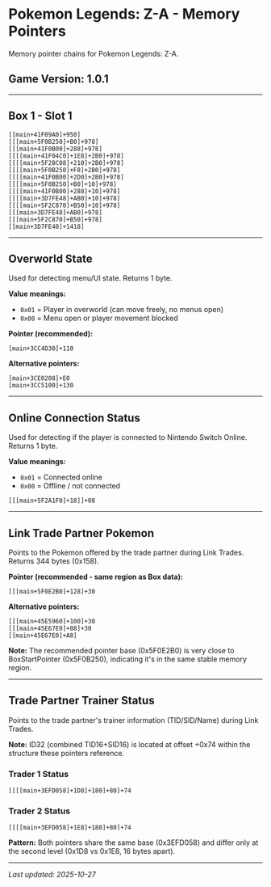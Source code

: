 # Pokemon Legends: Z-A - Memory Pointers

Memory pointer chains for Pokemon Legends: Z-A.

## Game Version: 1.0.1

---

## Box 1 - Slot 1

```
[[main+41F09A0]+950]
[[[main+5F0B250]+B0]+978]
[[[main+41F0B00]+288]+978]
[[[[main+41F04C0]+1E8]+2B0]+978]
[[[[main+5F28C08]+210]+2B0]+978]
[[[[main+5F0B250]+F8]+2B0]+978]
[[[[main+41F0B00]+2D0]+2B0]+978]
[[[[main+5F0B250]+B0]+10]+978]
[[[[main+41F0B00]+288]+10]+978]
[[[[main+3D7FE48]+AB0]+10]+978]
[[[[main+5F2C870]+B50]+10]+978]
[[[main+3D7FE48]+AB0]+978]
[[[main+5F2C870]+B50]+978]
[[main+3D7FE48]+1418]
```

---

## Overworld State

Used for detecting menu/UI state. Returns 1 byte.

**Value meanings:**
- `0x01` = Player in overworld (can move freely, no menus open)
- `0x00` = Menu open or player movement blocked

**Pointer (recommended):**
```
[main+3CC4D30]+110
```

**Alternative pointers:**
```
[main+3CE0208]+E0
[main+3CC5100]+130
```

---

## Online Connection Status

Used for detecting if the player is connected to Nintendo Switch Online. Returns 1 byte.

**Value meanings:**
- `0x01` = Connected online
- `0x00` = Offline / not connected

```
[[[main+5F2A1F0]+18]]+08
```

---

## Link Trade Partner Pokemon

Points to the Pokemon offered by the trade partner during Link Trades. Returns 344 bytes (0x158).

**Pointer (recommended - same region as Box data):**
```
[[[main+5F0E2B0]+128]+30
```

**Alternative pointers:**
```
[[[main+45E5960]+100]+30
[[[main+45E67E0]+88]+30
[[main+45E67E0]+A8]
```

**Note:** The recommended pointer base (0x5F0E2B0) is very close to BoxStartPointer (0x5F0B250), indicating it's in the same stable memory region.

---

## Trade Partner Trainer Status

Points to the trade partner's trainer information (TID/SID/Name) during Link Trades.

**Note:** ID32 (combined TID16+SID16) is located at offset +0x74 within the structure these pointers reference.

### Trader 1 Status
```
[[[[main+3EFD058]+1D8]+180]+80]+74
```

### Trader 2 Status
```
[[[[main+3EFD058]+1E8]+180]+80]+74
```

**Pattern:** Both pointers share the same base (0x3EFD058) and differ only at the second level (0x1D8 vs 0x1E8, 16 bytes apart).

---

*Last updated: 2025-10-27*
